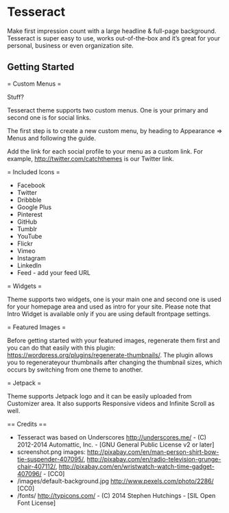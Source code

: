 Tesseract
===
Make first impression count with a large headline & full-page background. Tesseract is super easy to use, works out-of-the-box and it’s great for your personal, business or even organization site.


Getting Started
---------------


= Custom Menus =

Stuff?

Tesseract theme supports two custom menus. One is your primary and second one is for social links.

The first step is to create a new custom menu, by heading to Appearance => Menus and following the guide.

Add the link for each social profile to your menu as a custom link. For example, http://twitter.com/catchthemes is our Twitter link.

= Included Icons =

* Facebook
* Twitter
* Dribbble
* Google Plus
* Pinterest 
* GitHub
* Tumblr
* YouTube
* Flickr
* Vimeo
* Instagram
* LinkedIn
* Feed - add your feed URL

= Widgets =

Theme supports two widgets, one is your main one and second one is used for your homepage area and used as intro for your site. Please note that Intro Widget is available only if you are using default frontpage settings.

= Featured Images =

Before getting started with your featured images, regenerate them first and you can do that easily with this plugin: https://wordpress.org/plugins/regenerate-thumbnails/. The plugin allows you to regenerateyour thumbnails after changing the thumbnail sizes, which occurs by switching from one theme to another.

= Jetpack =

Theme supports Jetpack logo and it can be easily uploaded from Customizer area. It also supports Responsive videos and Infinite Scroll as well.

== Credits ==

* Tesseract was based on Underscores http://underscores.me/ - (C) 2012-2014 Automattic, Inc. - [GNU General Public License v2 or later]
* screenshot.png images: http://pixabay.com/en/man-person-shirt-bow-tie-suspender-407095/, http://pixabay.com/en/radio-television-grunge-chair-407112/, http://pixabay.com/en/wristwatch-watch-time-gadget-407096/ - [CC0] 
* /images/default-background.jpg http://www.pexels.com/photo/2286/ [CC0]
* /fonts/ http://typicons.com/ - (C) 2014 Stephen Hutchings - [SIL Open Font License]
